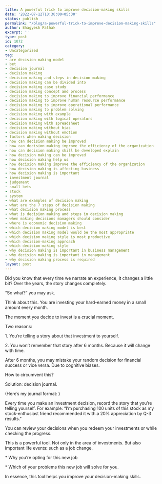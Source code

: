 ```yaml
---
title: A powerful trick to improve decision-making skills
date: '2022-07-12T10:30:00+05:30'
status: publish
permalink: "/blog/a-powerful-trick-to-improve-decision-making-skills"
author: Bhagyesh Pathak
excerpt: ''
type: post
id: 1072
category:
- Uncategorized
tag:
- are decision making model
- bet
- decision journal
- decision making
- decision making and steps in decision making
- decision making can be divided into
- decision making case study
- decision making concept and process
- decision making to improve financial performance
- decision making to improve human resource performance
- decision making to improve operational performance
- decision making to problem solving
- decision making with example
- decision making with logical operators
- decision making with spreadsheet
- decision making without bias
- decision making without emotion
- factors when making decision
- how can decision making be improved
- how can decision making improve the efficiency of the organization
- how can decision making skill be developed explain
- how decision making can be improved
- how decision making help us
- how decision making improve the efficiency of the organization
- how decision making is affecting business
- how decision making is important
- investment journal
- judgement
- small bets
- stock
- system
- what are examples of decision making
- what are the 7 steps of decision making
- what decision making process
- what is decision making and steps in decision making
- when making decisions managers should consider
- where is economic decision making
- which decision making model is best
- which decision making model would be the most appropriate
- which decision making style is most productive
- which decision-making approach
- which decision-making style
- why decision making is important in business management
- why decision making is important in management
- why decision making process is required
layout: post
---
```


Did you know that every time we narrate an experience, it changes a little bit? Over the years, the story changes completely.

“So what?” you may ask.

Think about this. You are investing your hard-earned money in a small amount every month.

The moment you decide to invest is a crucial moment.

Two reasons:

1\. You’re telling a story about that investment to yourself.

2\. You won’t remember that story after 6 months. Because it will change with time.

After 6 months, you may mistake your random decision for financial success or vice versa. Due to cognitive biases.

How to circumvent this?

Solution: decision journal.

(Here’s my journal format: )

Every time you make an investment decision, record the story that you’re telling yourself. For example: “I’m purchasing 100 units of this stock as my stock-enthusiast friend recommended it with a 20% appreciation by Q-3 results.”

You can review your decisions when you redeem your investments or while checking the progress.

This is a powerful tool. Not only in the area of investments. But also important life events: such as a job change.

\* Why you’re opting for this new job

\* Which of your problems this new job will solve for you.

In essence, this tool helps you improve your decision-making skills.